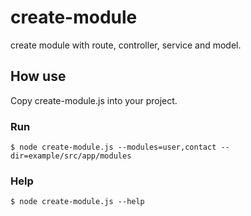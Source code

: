 # create-module
create module with route, controller, service and model.

## How use
Copy create-module.js into your project.

### Run
`$ node create-module.js --modules=user,contact --dir=example/src/app/modules`

### Help
`$ node create-module.js --help`
